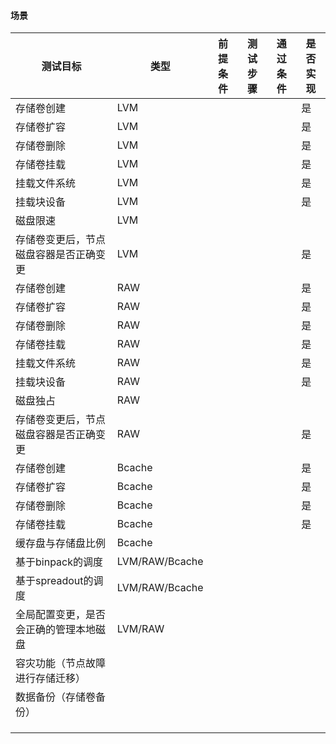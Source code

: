 #### 场景

| 测试目标                               | 类型           | 前提条件 | 测试步骤 | 通过条件 |  是否实现    |
| -------------------------------------- | -------------- | -------- | -------- | -------- | ---- |
| 存储卷创建                             | LVM            |          |          |          |  是    |
| 存储卷扩容                             | LVM            |          |          |          |  是    |
| 存储卷删除                             | LVM            |          |          |          |  是    |
| 存储卷挂载                             | LVM            |          |          |          |   是   |
| 挂载文件系统                           | LVM            |          |          |          |  是    |
| 挂载块设备                             | LVM            |          |          |          |  是    |
| 磁盘限速                               | LVM            |          |          |          |      |
| 存储卷变更后，节点磁盘容器是否正确变更 | LVM            |          |          |          |   是   |
| 存储卷创建                             | RAW            |          |          |          |   是   |
| 存储卷扩容                             | RAW            |          |          |          |   是   |
| 存储卷删除                             | RAW            |          |          |          |   是   |
| 存储卷挂载                             | RAW            |          |          |          |   是   |
| 挂载文件系统                           | RAW            |          |          |          |   是   |
| 挂载块设备                             | RAW            |          |          |          |   是   |
| 磁盘独占                               | RAW            |          |          |          |      |
| 存储卷变更后，节点磁盘容器是否正确变更 | RAW            |          |          |          |  是    |
| 存储卷创建                             | Bcache         |          |          |          |    是  |
| 存储卷扩容                             | Bcache         |          |          |          |  是    |
| 存储卷删除                             | Bcache         |          |          |          |  是    |
| 存储卷挂载                             | Bcache         |          |          |          |  是    |
| 缓存盘与存储盘比例                     | Bcache         |          |          |          |      |
| 基于binpack的调度                      | LVM/RAW/Bcache |          |          |          |      |
| 基于spreadout的调度                    | LVM/RAW/Bcache |          |          |          |      |
| 全局配置变更，是否会正确的管理本地磁盘 | LVM/RAW        |          |          |          |      |
| 容灾功能（节点故障进行存储迁移）       |                |          |          |          |      |
| 数据备份（存储卷备份）                 |                |          |          |          |      |
|                                        |                |          |          |          |      |
|                                        |                |          |          |          |      |
|                                        |                |          |          |          |      |

